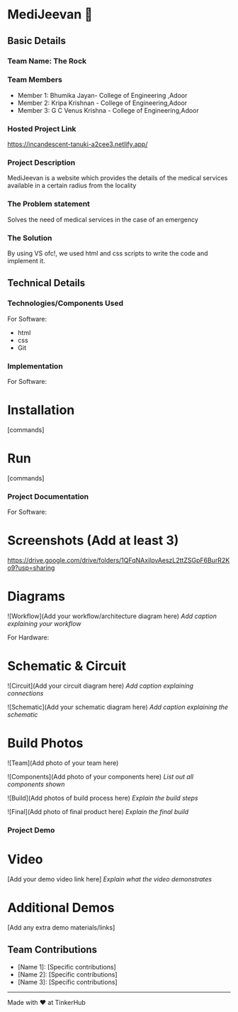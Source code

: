 # MediJeevan 🎯


## Basic Details
### Team Name: The Rock


### Team Members
- Member 1: Bhumika Jayan- College of Engineering ,Adoor
- Member 2: Kripa Krishnan - College of Engineering,Adoor
- Member 3: G C Venus Krishna - College of Engineering,Adoor

### Hosted Project Link
https://incandescent-tanuki-a2cee3.netlify.app/

### Project Description
MediJeevan is a website which provides the details of the medical services available in a certain radius from the locality 

### The Problem statement
Solves the need of medical services in the case of an emergency 

### The Solution
By using VS ofc!, we used html and css scripts to write the code and implement it.

## Technical Details
### Technologies/Components Used
For Software:
- html
- css
- Git

### Implementation
For Software:
# Installation
[commands]

# Run
[commands]

### Project Documentation
For Software:

# Screenshots (Add at least 3)

https://drive.google.com/drive/folders/1QFqNAxilpvAeszL2ttZSGpF6BurR2Ko9?usp=sharing

# Diagrams
![Workflow](Add your workflow/architecture diagram here)
*Add caption explaining your workflow*

For Hardware:

# Schematic & Circuit
![Circuit](Add your circuit diagram here)
*Add caption explaining connections*

![Schematic](Add your schematic diagram here)
*Add caption explaining the schematic*

# Build Photos
![Team](Add photo of your team here)


![Components](Add photo of your components here)
*List out all components shown*

![Build](Add photos of build process here)
*Explain the build steps*

![Final](Add photo of final product here)
*Explain the final build*

### Project Demo
# Video
[Add your demo video link here]
*Explain what the video demonstrates*

# Additional Demos
[Add any extra demo materials/links]

## Team Contributions
- [Name 1]: [Specific contributions]
- [Name 2]: [Specific contributions]
- [Name 3]: [Specific contributions]

---
Made with ❤️ at TinkerHub
